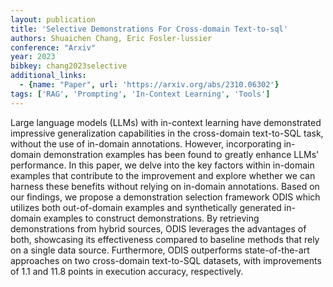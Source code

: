 ```yaml
---
layout: publication
title: 'Selective Demonstrations For Cross-domain Text-to-sql'
authors: Shuaichen Chang, Eric Fosler-lussier
conference: "Arxiv"
year: 2023
bibkey: chang2023selective
additional_links:
  - {name: "Paper", url: 'https://arxiv.org/abs/2310.06302'}
tags: ['RAG', 'Prompting', 'In-Context Learning', 'Tools']
---
```

Large language models (LLMs) with in-context learning have demonstrated
impressive generalization capabilities in the cross-domain text-to-SQL task,
without the use of in-domain annotations. However, incorporating in-domain
demonstration examples has been found to greatly enhance LLMs' performance. In
this paper, we delve into the key factors within in-domain examples that
contribute to the improvement and explore whether we can harness these benefits
without relying on in-domain annotations. Based on our findings, we propose a
demonstration selection framework ODIS which utilizes both out-of-domain
examples and synthetically generated in-domain examples to construct
demonstrations. By retrieving demonstrations from hybrid sources, ODIS
leverages the advantages of both, showcasing its effectiveness compared to
baseline methods that rely on a single data source. Furthermore, ODIS
outperforms state-of-the-art approaches on two cross-domain text-to-SQL
datasets, with improvements of 1.1 and 11.8 points in execution accuracy,
respectively.

